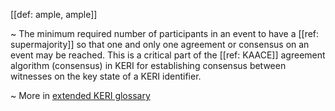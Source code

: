 [[def: ample, ample]]

~ The minimum required number of participants in an event to have a [[ref: supermajority]] so that one and only one agreement or consensus on an event may be reached. This is a critical part of the [[ref: KAACE]] agreement algorithm (consensus) in KERI for establishing consensus between witnesses on the key state of a KERI identifier. 

~ More in <a href="https://weboftrust.github.io/WOT-terms/docs/glossary/ample">extended KERI glossary</a>
